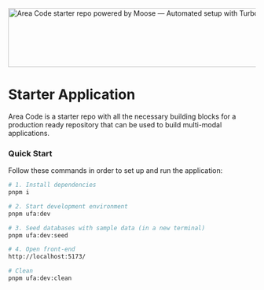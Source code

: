 <img width="1074" height="120" alt="Area Code starter repo powered by Moose — Automated setup with Turborepo" src="https://github.com/user-attachments/assets/a860328a-cb75-41a2-ade4-b9a0624918e0" />

# Starter Application

Area Code is a starter repo with all the necessary building blocks for a production ready repository that can be used to build multi-modal applications.

### Quick Start

Follow these commands in order to set up and run the application:

```bash
# 1. Install dependencies
pnpm i

# 2. Start development environment
pnpm ufa:dev

# 3. Seed databases with sample data (in a new terminal)
pnpm ufa:dev:seed

# 4. Open front-end
http://localhost:5173/
```

```bash
# Clean
pnpm ufa:dev:clean
```
